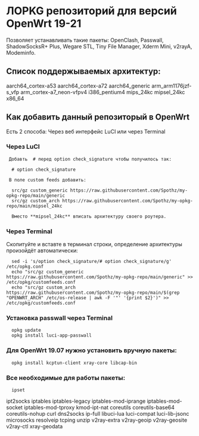 # ЛOPKG репозиторий для версий OpenWrt 19-21
Позволяет устанавливать такие пакеты: OpenClash, Passwall, ShadowSocksR+ Plus, Wegare STL, Tiny File Manager, Xderm Mini, v2rayA, Modeminfo.


## Список поддержываемых архитектур:

aarch64_cortex-a53
aarch64_cortex-a72
aarch64_generic
arm_arm1176jzf-s_vfp
arm_cortex-a7_neon-vfpv4
i386_pentium4
mips_24kc
mipsel_24kc
x86_64


## Как добавить данный репозиторый в OpenWrt
Есть 2 способа:
Через веб интерфейс LuCI или через Terminal

### Через LuCI
     Добавть  # перед option check_signature чтобы получилось так:
  
      # option check_signature

     В поле custom feeds добавить:

      src/gz custom_generic https://raw.githubusercontent.com/Spothz/my-opkg-repo/main/generic
      src/gz custom_arch https://raw.githubusercontent.com/Spothz/my-opkg-repo/main/mipsel_24kc
    
      Вместо **mipsel_24kc** вписать архитектуру своего роутера.
 
### Через Terminal
  Скопитуйте и вставте в терминал строки, определение архитектуры произойдёт автоматически:
      
      sed -i 's/option check_signature/# option check_signature/g' /etc/opkg.conf
      echo "src/gz custom_generic https://raw.githubusercontent.com/Spothz/my-opkg-repo/main/generic" >> /etc/opkg/customfeeds.conf
      echo "src/gz custom_arch https://raw.githubusercontent.com/Spothz/my-opkg-repo/main/$(grep "OPENWRT_ARCH" /etc/os-release | awk -F '"' '{print $2}')" >> /etc/opkg/customfeeds.conf
      
 
### Установка passwall через Terminal
  
      opkg update
      opkg install luci-app-passwall

 ### Для OpenWrt 19.07 нужно установить вручную пакеты:
      opkg install kcptun-client xray-core libcap-bin
      
### Все необходимые для работы пакеты:

      ipset 
ipt2socks 
iptables iptables-legacy 
iptables-mod-iprange
iptables-mod-socket iptables-mod-tproxy 
kmod-ipt-nat 
coreutils 
coreutils-base64 
coreutils-nohup 
curl
dns2socks 
ip-full 
libuci-lua 
luci-compat
luci-lib-jsonc 
microsocks 
resolveip 
tcping 
unzip
v2ray-extra
v2ray-geoip
v2ray-geosite
v2ray-ctl 
xray-geodata
